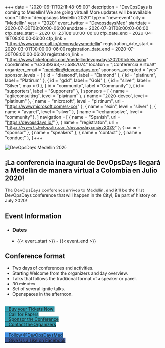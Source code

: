 +++
date = "2020-06-11T02:11:48-05:00"
description = "DevOpsDays is coming to Medellín! We are going virtual! More updates will be available soon."
title = "devopsdays Medellín 2020"
type = "new-event"
city = "Medellín"
year = "2020"
event_twitter = "DevopsdaysMed"
startdate = 2020-07-30T08:00:00-06:00
enddate = 2020-07-31T08:00:00-06:00
cfp_date_start = 2020-01-23T08:00:00-06:00
cfp_date_end = 2020-04-18T08:00:00-06:00
cfp_link = "https://www.papercall.io/devopsdaysmedellin"
registration_date_start = 2020-03-01T00:00:00-06:00
registration_date_end = 2020-07-30T08:00:00-06:00
registration_link = "https://www.ticketopolis.com/medellindevopsdays2020/tickets.aspx"
coordinates = "6.2339363,-75.5887074"
location = "¡Conferencia Virtual!"
organizer_email = "medellin@devopsdays.org"
sponsors_accepted = "yes"
sponsor_levels = [
    { id = "diamond", label = "Diamond" },
    { id = "platinum", label = "Platinum" },
    { id = "gold", label = "Gold" },
    { id = "silver", label = "Silver", max = 0 },
    { id = "community", label = "Community" },
    { id = "supporters", label = "Supporters" },
]
sponsors = [
    { name = "agileconsulting", level = "platinum" },
    { name = "2020-devco", level = "platinum" },
    { name = "microsoft", level = "platinum", url = "https://www.microsoft.com/es-co/" },
    { name = "exin", level = "silver" },
    { name = "avanet", level = "silver" },
    { name = "techandsolve", level = "community" },
]
navigation = [
    { name = "Spanish", url = "https://devopsdays.io/" },
    { name = "registration", url = "https://www.ticketopolis.com/devopsdaysmdev2020" },
    { name = "sponsor" },
    { name = "speakers" },
    { name = "contact" },
    { name = "conduct" },
]
+++
<div class = "row">
  <div class="col-md-4">
    <img alt="DevOpsDays Medellin 2020" src="/events/2020/medellin/logo.png" class="img-fluid">
  </div>
  <div class="col-md-7">
    <h2>¡La conferencia inaugural de DevOpsDays llegará a Medellín de manera virtual a Colombia en Julio 2020!</h2>
    <p>
      The DevOpsDays conference arrives to Medellín, and it'll be the first DevOpsDays conference that will happen in the City!, Be part of history on July 2020!
    </p>
    <h2>Event Information</h2>
    <p>
      <ul>
        <li>
          <h3>Dates</h3>
        </li>
        <li style="margin-left:15px;">
          <div>{{< event_start >}} - {{< event_end >}}</div>
        </li>  
      </ul>      
    </p>
    <h2>Conference format</h2>
    <p>
      <ul>
        <li>
          Two days of conferences and activities.
        </li>
        <li>
          Starting Welcome from the organizers and day overview. 
        </li>
        <li>
          Talks that follows the traditional format of a speaker or panel.
        </li>
        <li>
          30 minutes.
        </li>
        <li>
          Set of several ignite talks.
        </li>
        <li>
          Openspaces in the afternoon.
        </li>
      </ul>
    </p>
    </br>
    <div class="d-flex flex-row">
      <div class="col-md-12">
        <div class="p-2">
          <a
            rel="noopener"
            target="_blank"
            class="btn btn-secondary btn-block"
            href="https://www.ticketopolis.com/devopsdaysmdev2020"   
            style="background-color:#329cae; border-color:#72c1cd" onMouseOver="this.style.backgroundColor='#23738e'"
            onMouseOut="this.style.backgroundColor='#329cae'"
          >
            <i class="fa fa-ticket fa-lg"></i>   Buy your Tickets Now!
          </a>
        </div>
        <div class="p-2">
          <a
            target="_blank"
            class="btn btn-secondary btn-block"
            href="https://www.papercall.io/devopsdaysmedellin"
            style="background-color:#329cae; border-color:#72c1cd" onMouseOver="this.style.backgroundColor='#23738e'"
            onMouseOut="this.style.backgroundColor='#329cae'"
          >
            <i class="fa fa-calendar fa-lg"></i>   Call for Papers
          </a>
        </div>
        <div class="p-2">
          <a
            class="btn btn-secondary btn-block"
            href="/events/2020/medellin/sponsor"
            style="background-color:#329cae; border-color:#72c1cd" onMouseOver="this.style.backgroundColor='#23738e'"
            onMouseOut="this.style.backgroundColor='#329cae'"
          >
            <i class="fa fa-money fa-lg"></i>   Sponsor the Conference
          </a>
        </div>
        <div class="p-2">
          <a
            class="btn btn-secondary btn-block"
            href="/events/2020/medellin/contact"
            style="background-color:#329cae; border-color:#72c1cd" onMouseOver="this.style.backgroundColor='#23738e'"
            onMouseOut="this.style.backgroundColor='#329cae'"
          >
            <i class="fa fa-envelope-o fa-lg"></i>   Contact the Organizers
          </a>
        </div>
      </div>
    </div>
    </br>
  </div>
</div>

<!-- Social Media Buttons -->
<div class = "row">
  <div class = "col-md-12">
    <div class = "row justify-content-center">
      <div class = "d-flex p-2">
        <a class="btn btn-primary btn-block"  style = "margin-top: 10px; margin-bottom: 10px; background-color: #418ede; border-color: #418ede;" href="https://twitter.com/DevopsdaysMed" target="_blank">
        <i class="fa fa-twitter fa-lg"></i>   Follow @DevOpsDaysMed</a>
      </div>
      <div class = "d-flex p-2">
        <a class="btn btn-primary btn-block"  style = "margin-top: 10px; margin-bottom: 10px; background-color: #3b5998; border-color: #3b5998;" href="https://www.facebook.com/DevOps-Days-Medell%C3%ADn-107638967488390/" target="_blank">
        <i class="fa fa-facebook-square fa-lg"></i>   Give Us a Like on Facebook</a>
      </div>
    </div>
  </div>
</div>
